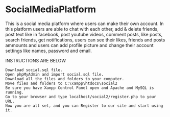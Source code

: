 # SocialMediaPlatform

This is a social media platform where users can make their own account. In this platform users are able to chat with each other, add & delete friends, post text like in facebook, post youtube videos, comment posts, like posts, search friends, get notifications, users can see their likes, friends and posts ammounts and users can add profile picture and change their account settings like names, password and email.

INSTRUCTIONS ARE BELOW

    Download social.sql file.
    Open phpMyAdmin and import social.sql file.
    Download all the files and folders to your computer.
    Move files and folders to C:\xampp\htdocs\social2
    Be sure you have Xampp Control Panel open and Apache and MySQL is running.
    Go to your browser and type localhost/social2/register.php to your URL.
    Now you are all set, and you can Register to our site and start using it.

